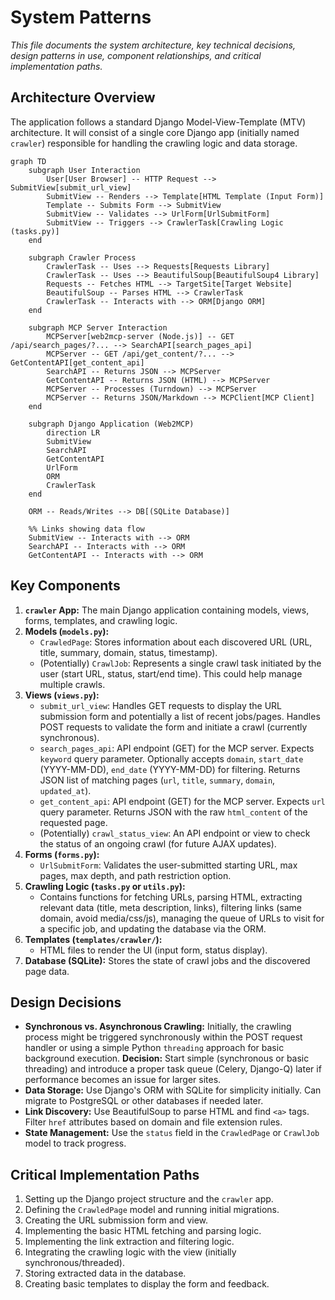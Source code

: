 # System Patterns

*This file documents the system architecture, key technical decisions, design patterns in use, component relationships, and critical implementation paths.*

## Architecture Overview

The application follows a standard Django Model-View-Template (MTV) architecture. It will consist of a single core Django app (initially named `crawler`) responsible for handling the crawling logic and data storage.

```mermaid
graph TD
    subgraph User Interaction
        User[User Browser] -- HTTP Request --> SubmitView[submit_url_view]
        SubmitView -- Renders --> Template[HTML Template (Input Form)]
        Template -- Submits Form --> SubmitView
        SubmitView -- Validates --> UrlForm[UrlSubmitForm]
        SubmitView -- Triggers --> CrawlerTask[Crawling Logic (tasks.py)]
    end

    subgraph Crawler Process
        CrawlerTask -- Uses --> Requests[Requests Library]
        CrawlerTask -- Uses --> BeautifulSoup[BeautifulSoup4 Library]
        Requests -- Fetches HTML --> TargetSite[Target Website]
        BeautifulSoup -- Parses HTML --> CrawlerTask
        CrawlerTask -- Interacts with --> ORM[Django ORM]
    end

    subgraph MCP Server Interaction
        MCPServer[web2mcp-server (Node.js)] -- GET /api/search_pages/?... --> SearchAPI[search_pages_api]
        MCPServer -- GET /api/get_content/?... --> GetContentAPI[get_content_api]
        SearchAPI -- Returns JSON --> MCPServer
        GetContentAPI -- Returns JSON (HTML) --> MCPServer
        MCPServer -- Processes (Turndown) --> MCPServer
        MCPServer -- Returns JSON/Markdown --> MCPClient[MCP Client]
    end

    subgraph Django Application (Web2MCP)
        direction LR
        SubmitView
        SearchAPI
        GetContentAPI
        UrlForm
        ORM
        CrawlerTask
    end

    ORM -- Reads/Writes --> DB[(SQLite Database)]

    %% Links showing data flow
    SubmitView -- Interacts with --> ORM
    SearchAPI -- Interacts with --> ORM
    GetContentAPI -- Interacts with --> ORM

```

## Key Components

1.  **`crawler` App:** The main Django application containing models, views, forms, templates, and crawling logic.
2.  **Models (`models.py`):**
    *   `CrawledPage`: Stores information about each discovered URL (URL, title, summary, domain, status, timestamp).
    *   (Potentially) `CrawlJob`: Represents a single crawl task initiated by the user (start URL, status, start/end time). This could help manage multiple crawls.
3.  **Views (`views.py`):**
    *   `submit_url_view`: Handles GET requests to display the URL submission form and potentially a list of recent jobs/pages. Handles POST requests to validate the form and initiate a crawl (currently synchronous).
    *   `search_pages_api`: API endpoint (GET) for the MCP server. Expects `keyword` query parameter. Optionally accepts `domain`, `start_date` (YYYY-MM-DD), `end_date` (YYYY-MM-DD) for filtering. Returns JSON list of matching pages (`url`, `title`, `summary`, `domain`, `updated_at`).
    *   `get_content_api`: API endpoint (GET) for the MCP server. Expects `url` query parameter. Returns JSON with the raw `html_content` of the requested page.
    *   (Potentially) `crawl_status_view`: An API endpoint or view to check the status of an ongoing crawl (for future AJAX updates).
4.  **Forms (`forms.py`):**
    *   `UrlSubmitForm`: Validates the user-submitted starting URL, max pages, max depth, and path restriction option.
5.  **Crawling Logic (`tasks.py` or `utils.py`):**
    *   Contains functions for fetching URLs, parsing HTML, extracting relevant data (title, meta description, links), filtering links (same domain, avoid media/css/js), managing the queue of URLs to visit for a specific job, and updating the database via the ORM.
6.  **Templates (`templates/crawler/`):**
    *   HTML files to render the UI (input form, status display).
7.  **Database (SQLite):** Stores the state of crawl jobs and the discovered page data.

## Design Decisions

*   **Synchronous vs. Asynchronous Crawling:** Initially, the crawling process might be triggered synchronously within the POST request handler or using a simple Python `threading` approach for basic background execution. **Decision:** Start simple (synchronous or basic threading) and introduce a proper task queue (Celery, Django-Q) later if performance becomes an issue for larger sites.
*   **Data Storage:** Use Django's ORM with SQLite for simplicity initially. Can migrate to PostgreSQL or other databases if needed later.
*   **Link Discovery:** Use BeautifulSoup to parse HTML and find `<a>` tags. Filter `href` attributes based on domain and file extension rules.
*   **State Management:** Use the `status` field in the `CrawledPage` or `CrawlJob` model to track progress.

## Critical Implementation Paths

1.  Setting up the Django project structure and the `crawler` app.
2.  Defining the `CrawledPage` model and running initial migrations.
3.  Creating the URL submission form and view.
4.  Implementing the basic HTML fetching and parsing logic.
5.  Implementing the link extraction and filtering logic.
6.  Integrating the crawling logic with the view (initially synchronous/threaded).
7.  Storing extracted data in the database.
8.  Creating basic templates to display the form and feedback.
